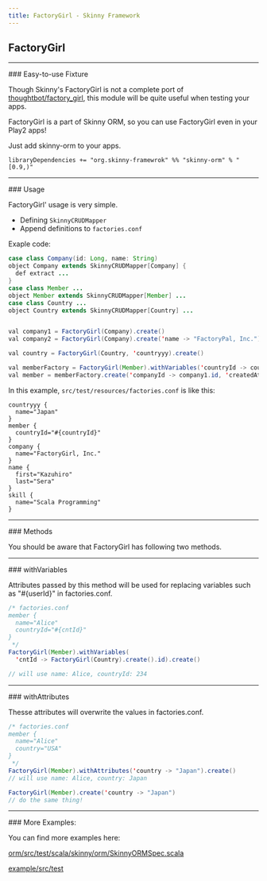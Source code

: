 ```yaml
---
title: FactoryGirl - Skinny Framework
---
```


## FactoryGirl

<hr/>
### Easy-to-use Fixture

Though Skinny's FactoryGirl is not a complete port of [thoughtbot/factory_girl](https://github.com/thoughtbot/factory_girl), this module will be quite useful when testing your apps.

FactoryGirl is a part of Skinny ORM, so you can use FactoryGirl even in your Play2 apps!

Just add skinny-orm to your apps.

```
libraryDependencies += "org.skinny-framewrok" %% "skinny-orm" % "[0.9,)"
```

<hr/>
### Usage

FactoryGirl' usage is very simple.

- Defining `SkinnyCRUDMapper`
- Append definitions to `factories.conf`

Exaple code:

```java
case class Company(id: Long, name: String)
object Company extends SkinnyCRUDMapper[Company] {
  def extract ...
}
case class Member ...
object Member extends SkinnyCRUDMapper[Member] ...
case class Country ...
object Country extends SkinnyCRUDMapper[Country] ...


val company1 = FactoryGirl(Company).create()
val company2 = FactoryGirl(Company).create('name -> "FactoryPal, Inc.")

val country = FactoryGirl(Country, 'countryyy).create()

val memberFactory = FactoryGirl(Member).withVariables('countryId -> country.id)
val member = memberFactory.create('companyId -> company1.id, 'createdAt -> DateTime.now)
```

In this example, `src/test/resources/factories.conf` is like this:

```
countryyy {
  name="Japan"
}
member {
  countryId="#{countryId}"
}
company {
  name="FactoryGirl, Inc."
}
name {
  first="Kazuhiro"
  last="Sera"
}
skill {
  name="Scala Programming"
}
```

<hr/>
### Methods

You should be aware that FactoryGirl has following two methods.

<hr/>
### withVariables

Attributes passed by this method will be used for replacing variables such as "#{userId}" in factories.conf.

```java
/* factories.conf
member {
  name="Alice"
  countryId="#{cntId}"
}
 */
FactoryGirl(Member).withVariables(
  'cntId -> FactoryGirl(Country).create().id).create()

// will use name: Alice, countryId: 234
```

<hr/>
### withAttributes

Thesse attributes will overwrite the values in factories.conf. 

```java
/* factories.conf
member {
  name="Alice"
  country="USA"
}
 */
FactoryGirl(Member).withAttributes('country -> "Japan").create()
// will use name: Alice, country: Japan

FactoryGirl(Member).create('country -> "Japan")
// do the same thing!
```

<hr/>
### More Examples:

You can find more examples here:

[orm/src/test/scala/skinny/orm/SkinnyORMSpec.scala](https://github.com/skinny-framework/skinny-framework/blob/master/orm/src/test/scala/skinny/orm/SkinnyORMSpec.scala)

[example/src/test](https://github.com/skinny-framework/skinny-framework/tree/master/example/src/test)

